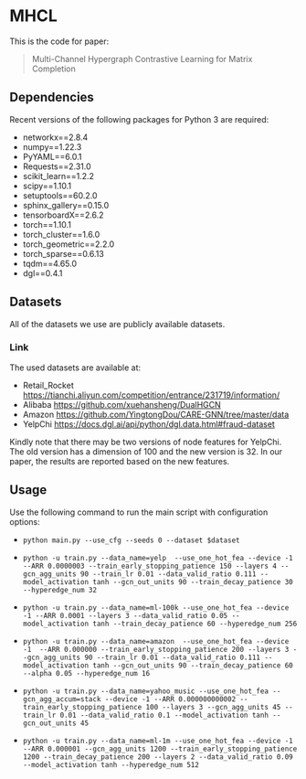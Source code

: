 # MHCL

This is the code for paper:
> Multi-Channel Hypergraph Contrastive Learning for Matrix Completion

## Dependencies
Recent versions of the following packages for Python 3 are required:
* networkx==2.8.4
* numpy==1.22.3
* PyYAML==6.0.1
* Requests==2.31.0
* scikit_learn==1.2.2
* scipy==1.10.1
* setuptools==60.2.0
* sphinx_gallery==0.15.0
* tensorboardX==2.6.2
* torch==1.10.1
* torch_cluster==1.6.0
* torch_geometric==2.2.0
* torch_sparse==0.6.13
* tqdm==4.65.0
* dgl==0.4.1

## Datasets
All of the datasets we use are publicly available datasets.
### Link
The used datasets are available at:
* Retail_Rocket https://tianchi.aliyun.com/competition/entrance/231719/information/
* Alibaba https://github.com/xuehansheng/DualHGCN
* Amazon https://github.com/YingtongDou/CARE-GNN/tree/master/data
* YelpChi https://docs.dgl.ai/api/python/dgl.data.html#fraud-dataset

Kindly note that there may be two versions of node features for YelpChi. The old version has a dimension of 100 and the new version is 32. In our paper, the results are reported based on the new features.

## Usage
Use the following command to run the main script with configuration options:

* `python main.py --use_cfg --seeds 0 --dataset $dataset`


* `python -u train.py --data_name=yelp  --use_one_hot_fea --device -1  --ARR 0.0000003 --train_early_stopping_patience 150 --layers 4 --gcn_agg_units 90 --train_lr 0.01 --data_valid_ratio 0.111 --model_activation tanh --gcn_out_units 90 --train_decay_patience 30 --hyperedge_num 32`

* `python -u train.py --data_name=ml-100k --use_one_hot_fea --device -1 --ARR 0.0001 --layers 3 --data_valid_ratio 0.05 --model_activation tanh --train_decay_patience 60 --hyperedge_num 256`

* `python -u train.py --data_name=amazon  --use_one_hot_fea --device -1  --ARR 0.000000 --train_early_stopping_patience 200 --layers 3 --gcn_agg_units 90 --train_lr 0.01 --data_valid_ratio 0.111 --model_activation tanh --gcn_out_units 90 --train_decay_patience 60 --alpha 0.05 --hyperedge_num 16`

* `python -u train.py --data_name=yahoo_music --use_one_hot_fea --gcn_agg_accum=stack --device -1 --ARR 0.000000000002 --train_early_stopping_patience 100 --layers 3 --gcn_agg_units 45 --train_lr 0.01 --data_valid_ratio 0.1 --model_activation tanh --gcn_out_units 45`

* `python -u train.py --data_name=ml-1m --use_one_hot_fea --device -1 --ARR 0.000001 --gcn_agg_units 1200 --train_early_stopping_patience 1200 --train_decay_patience 200 --layers 2 --data_valid_ratio 0.09 --model_activation tanh --hyperedge_num 512`

